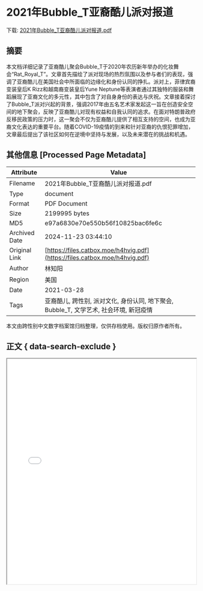 # 2021年Bubble_T亚裔酷儿派对报道

<!-- tcd_download_link -->
下载: <a href="2021年Bubble_T亚裔酷儿派对报道.pdf" download>2021年Bubble_T亚裔酷儿派对报道.pdf</a>
<!-- tcd_download_link_end -->

## 摘要

<!-- tcd_abstract -->
本文档详细记录了亚裔酷儿聚会Bubble_T于2020年农历新年举办的化妆舞会“Rat_Royal_T”。文章首先描绘了派对现场的热烈氛围以及参与者们的表现，强调了亚裔酷儿在美国社会中所面临的边缘化和身份认同的挣扎。派对上，菲律宾裔变装皇后K Rizz和越南裔变装皇后Yune Neptune等表演者通过其独特的服装和舞蹈展现了亚裔文化的多元性，其中包含了对自身身份的表达与庆祝。文章接着探讨了Bubble_T派对兴起的背景，强调2017年由五名艺术家发起这一旨在创造安全空间的地下聚会，反映了亚裔酷儿对现有权益和自我认同的追求。在面对特朗普政府反移民政策的压力时，这一聚会不仅为亚裔酷儿提供了相互支持的空间，也成为亚裔文化表达的重要平台。随着COVID-19疫情的到来和针对亚裔的仇恨犯罪增加，文章最后提出了该社区如何在逆境中坚持与发展，以及未来潜在的挑战和机遇。

<!-- tcd_abstract_end -->

## 其他信息 [Processed Page Metadata]

| Attribute       | Value                                  |
|-----------------|----------------------------------------|
| Filename        | 2021年Bubble_T亚裔酷儿派对报道.pdf                             |
| Type            | document                                 |
| Format          | PDF Document                               |
| Size            | 2199995 bytes                           |
| MD5             | e97a6830e70e550b56f10825bac6fe6c                                  |
| Archived Date   | 2024-11-23 03:44:10                             |
| Original Link   | [https://files.catbox.moe/h4hvig.pdf](https://files.catbox.moe/h4hvig.pdf)                         |
| Author          | 林知阳                               |
| Region          | 美国                               |
| Date            | 2021-03-28                                 |
| Tags            | 亚裔酷儿, 跨性别, 派对文化, 身份认同, 地下聚会, Bubble_T, 文学艺术, 社会环境, 新冠疫情                                 |

本文由跨性别中文数字档案馆归档整理，仅供存档使用。版权归原作者所有。


## 正文 { data-search-exclude }

<!-- tcd_main_text -->
<iframe src="../2021年Bubble_T亚裔酷儿派对报道.pdf" width="100%" height="600px">
    <p>无法显示PDF，请下载查看。</p>
</iframe>
<!-- tcd_main_text_end -->

